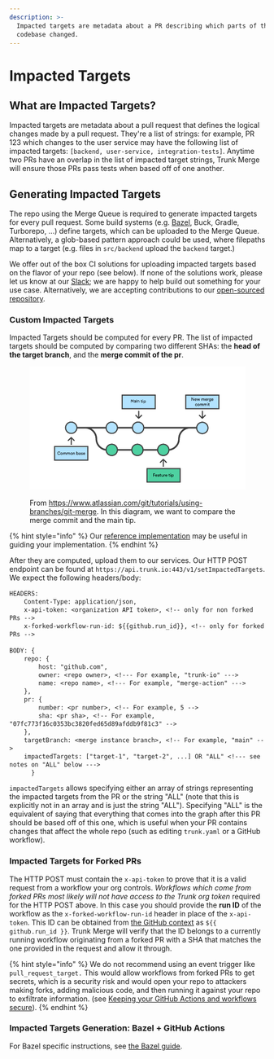 ```yaml
---
description: >-
  Impacted targets are metadata about a PR describing which parts of the
  codebase changed.
---
```


# Impacted Targets

## What are Impacted Targets?

Impacted targets are metadata about a pull request that defines the logical changes made by a pull request. They're a list of strings: for example, PR 123 which changes to the user service may have the following list of impacted targets: `[backend, user-service, integration-tests]`. Anytime two PRs have an overlap in the list of impacted target strings, Trunk Merge will ensure those PRs pass tests when based off of one another.

## Generating Impacted Targets

The repo using the Merge Queue is required to generate impacted targets for every pull request. Some build systems (e.g. [Bazel](merge-+-bazel.md), Buck, Gradle, Turborepo, ...) define targets, which can be uploaded to the Merge Queue. Alternatively, a glob-based pattern approach could be used, where filepaths map to a target (e.g. files in `src/backend` upload the `backend` target.)

We offer out of the box CI solutions for uploading impacted targets based on the flavor of your repo (see below). If none of the solutions work, please let us know at our [Slack](https://slack.trunk.io); we are happy to help build out something for your use case. Alternatively, we are accepting contributions to our [open-sourced repository](https://github.com/trunk-io/merge-action).

### Custom Impacted Targets

Impacted Targets should be computed for every PR. The list of impacted targets should be computed by comparing two different SHAs: the **head of the target branch**, and the **merge commit of the pr**.

<figure><img src="./02 Branch-1 kopiera.png" alt=""><figcaption><p>From <a href="https://www.atlassian.com/git/tutorials/using-branches/git-merge">https://www.atlassian.com/git/tutorials/using-branches/git-merge</a>. In this diagram, we want to compare the merge commit and the main tip.</p></figcaption></figure>

{% hint style="info" %}
Our [reference implementation](https://github.com/trunk-io/merge-action/blob/main/src/scripts/compute_impacted_targets.sh) may be useful in guiding your implementation.
{% endhint %}

After they are computed, upload them to our services. Our HTTP POST endpoint can be found at `https://api.trunk.io:443/v1/setImpactedTargets`. We expect the following headers/body:

```ssml
HEADERS:
    Content-Type: application/json,
    x-api-token: <organization API token>, <!-- only for non forked PRs -->
    x-forked-workflow-run-id: ${{github.run_id}}, <!-- only for forked PRs -->

BODY: {
    repo: {
        host: "github.com",
        owner: <repo owner>, <!--- For example, "trunk-io" --->
        name: <repo name>, <!--- For example, "merge-action" --->
    },
    pr: {
        number: <pr number>, <!-- For example, 5 -->
        sha: <pr sha>, <!-- For example, "07fc773f16c0353bc3820fed65d89afddb9f81c3" -->
    },
    targetBranch: <merge instance branch>, <!-- For example, "main" -->
    impactedTargets: ["target-1", "target-2", ...] OR "ALL" <!--- see notes on "ALL" below --->
      }
```

`impactedTargets` allows specifying either an array of strings representing the impacted targets from the PR or the string "ALL" (note that this is explicitly not in an array and is just the string "ALL"). Specifying "ALL" is the equivalent of saying that everything that comes into the graph after this PR should be based off of this one, which is useful when your PR contains changes that affect the whole repo (such as editing `trunk.yaml` or a GitHub workflow).

### Impacted Targets for Forked PRs

The HTTP POST must contain the `x-api-token` to prove that it is a valid request from a workflow your org controls. _Workflows which come from forked PRs most likely will not have access to the Trunk org token_ required for the HTTP POST above. In this case you should provide the **run ID** of the workflow as the  `x-forked-workflow-run-id` header in place of the `x-api-token`. This ID can be  obtained from [the GitHub context](https://docs.github.com/en/actions/learn-github-actions/contexts#github-context) as `${{ github.run_id }}`. Trunk Merge will verify that the ID belongs to a currently running workflow originating from a forked PR with a SHA that matches the one provided in the request and allow it through.

{% hint style="info" %}
We do not recommend using an event trigger like `pull_request_target.` This would allow workflows from forked PRs to get secrets, which is a security risk and would open your repo to attackers making forks, adding malicious code, and then running it against your repo to exfiltrate information. (see [Keeping your GitHub Actions and workflows secure](https://securitylab.github.com/research/github-actions-preventing-pwn-requests/)).
{% endhint %}

### Impacted Targets Generation: Bazel + GitHub Actions

For Bazel specific instructions, see [the Bazel guide](merge-+-bazel.md).&#x20;
